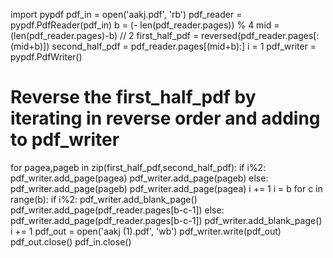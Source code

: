 import pypdf
pdf_in = open('aakj.pdf', 'rb')
pdf_reader = pypdf.PdfReader(pdf_in)
b = (- len(pdf_reader.pages)) % 4
mid = (len(pdf_reader.pages)-b) // 2
first_half_pdf  = reversed(pdf_reader.pages[:(mid+b)]) 
second_half_pdf = pdf_reader.pages[(mid+b):]
i = 1
pdf_writer = pypdf.PdfWriter()
# Reverse the first_half_pdf by iterating in reverse order and adding to pdf_writer
for pagea,pageb in zip(first_half_pdf,second_half_pdf):
    if i%2:
        pdf_writer.add_page(pagea)
        pdf_writer.add_page(pageb)
    else: 
        pdf_writer.add_page(pageb)
        pdf_writer.add_page(pagea)
    i += 1
i = b
for c in range(b):
    if i%2:
        pdf_writer.add_blank_page()
        pdf_writer.add_page(pdf_reader.pages[b-c-1])
    else:
        pdf_writer.add_page(pdf_reader.pages[b-c-1])
        pdf_writer.add_blank_page()
    i += 1
pdf_out = open('aakj (1).pdf', 'wb')
pdf_writer.write(pdf_out)
pdf_out.close()
pdf_in.close()
